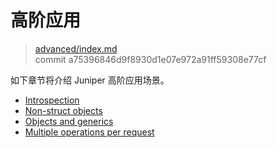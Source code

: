 # 高阶应用

> [advanced/index.md](https://github.com/graphql-rust/juniper/blob/master/docs/book/content/advanced/index.md)
> <br />
> commit a75396846d9f8930d1e07e972a91ff59308e77cf

如下章节将介绍 Juniper 高阶应用场景。

- [Introspection](introspection.md)
- [Non-struct objects](non_struct_objects.md)
- [Objects and generics](objects_and_generics.md)
- [Multiple operations per request](multiple_ops_per_request.md)

